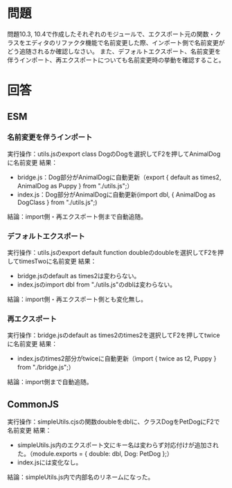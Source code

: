 # 問題

問題10.3, 10.4で作成したそれぞれのモジュールで、エクスポート元の関数・クラスをエディタのリファクタ機能で名前変更した際、インポート側で名前変更がどう追随されるか確認しなさい。
また、デフォルトエクスポート、名前変更を伴うインポート、再エクスポートについても名前変更時の挙動を確認すること。

# 回答

## ESM

### 名前変更を伴うインポート

実行操作：utils.jsのexport class DogのDogを選択してF2を押してAnimalDogに名前変更
結果：

- bridge.js：Dog部分がAnimalDogに自動更新（export { default as times2, AnimalDog as Puppy } from "./utils.js";）
- index.js：Dog部分がAnimalDogに自動更新(import dbl, { AnimalDog as DogClass } from "./utils.js";)

結論：import側・再エクスポート側まで自動追随。

### デフォルトエクスポート

実行操作：utils.jsのexport default function doubleのdoubleを選択してF2を押してtimesTwoに名前変更
結果：

- bridge.jsのdefault as times2は変わらない。
- index.jsのimport dbl from "./utils.js"のdblは変わらない。

結論：import側・再エクスポート側とも変化無し。

### 再エクスポート

実行操作：bridge.jsのdefault as times2のtimes2を選択してF2を押してtwiceに名前変更
結果：

- index.jsのtimes2部分がtwiceに自動更新（import { twice as t2, Puppy } from "./bridge.js";）

結論：import側まで自動追随。

## CommonJS

実行操作：simpleUtils.cjsの関数doubleをdblに、クラスDogをPetDogにF2で名前変更
結果：

- simpleUtils.js内のエクスポート文にキー名は変わらず対応付けが追加された。（module.exports = { double: dbl, Dog: PetDog };）
- index.jsには変化なし。

結論：simpleUtils.js内で内部名のリネームになった。
